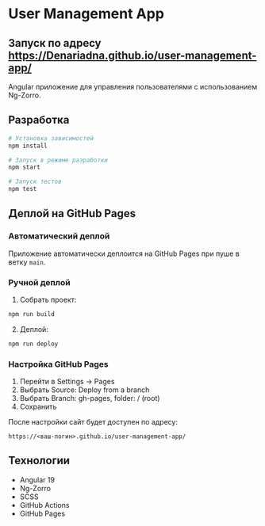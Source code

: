 # User Management App

## Запуск по адресу https://Denariadna.github.io/user-management-app/

Angular приложение для управления пользователями с использованием Ng-Zorro.

## Разработка

```bash
# Установка зависимостей
npm install

# Запуск в режиме разработки
npm start

# Запуск тестов
npm test
```

## Деплой на GitHub Pages

### Автоматический деплой

Приложение автоматически деплоится на GitHub Pages при пуше в ветку `main`.

### Ручной деплой

1. Собрать проект:

```bash
npm run build
```

2. Деплой:

```bash
npm run deploy
```

### Настройка GitHub Pages

1. Перейти в Settings → Pages
2. Выбрать Source: Deploy from a branch
3. Выбрать Branch: gh-pages, folder: / (root)
4. Сохранить

После настройки сайт будет доступен по адресу:

`https://<ваш-логин>.github.io/user-management-app/`

## Технологии

- Angular 19
- Ng-Zorro
- SCSS
- GitHub Actions
- GitHub Pages
